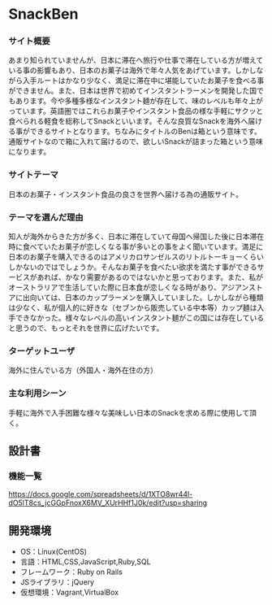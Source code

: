 # SnackBen

### サイト概要
あまり知られていませんが、日本に滞在へ旅行や仕事で滞在している方が増えている事の影響もあり、日本のお菓子は海外で年々人気をあげています。しかしながら入手ルートはかなり少なく、満足に滞在中に堪能していたお菓子を食べる事ができません。また、日本は世界で初めてインスタントラーメンを開発した国でもあります。今や多種多様なインスタント麺が存在して、味のレベルも年々上がっています。英語圏ではこれらお菓子やインスタント食品の様な手軽にサクッと食べられる軽食を総称してSnackといいます。そんな良質なSnackを海外へ届ける事ができるサイトとなります。ちなみにタイトルのBenは箱という意味です。通販サイトなので箱に入れて届けるので、欲しいSnackが詰まった箱という意味になります。

### サイトテーマ
日本のお菓子・インスタント食品の良さを世界へ届ける為の通販サイト。


### テーマを選んだ理由
知人が海外からきた方が多く、日本に滞在していて母国へ帰国した後に日本滞在時に食べていたお菓子が恋しくなる事が多いとの事をよく聞いています。満足に日本のお菓子を購入できるのはアメリカロサンゼルスのリトルトーキョーくらいしかないのではでしょうか。そんなお菓子を食べたい欲求を満たす事ができるサービスがあれば、かなり需要があるのではないかと思っております。また、私がオーストラリアで生活していた際に日本食が恋しくなる時があり、アジアンストアに出向いては、日本のカップラーメンを購入していました。しかしながら種類は少なく、私が個人的に好きな（セブンから販売している中本等）カップ麺は入手できなかった。様々なレベルの高いインスタント麺がこの国には存在していると思うので、もっとそれを世界に広げたいです。


### ターゲットユーザ
海外に住んでいる方（外国人・海外在住の方）

### 主な利用シーン
手軽に海外で入手困難な様々な美味しい日本のSnackを求める際に使用して頂く。

## 設計書

### 機能一覧
https://docs.google.com/spreadsheets/d/1XTO8wr44l-dO5lT8cs_jcGGpFnoxX6MV_XUrHHf1J0k/edit?usp=sharing


## 開発環境
- OS：Linux(CentOS)
- 言語：HTML,CSS,JavaScript,Ruby,SQL
- フレームワーク：Ruby on Rails
- JSライブラリ：jQuery
- 仮想環境：Vagrant,VirtualBox
